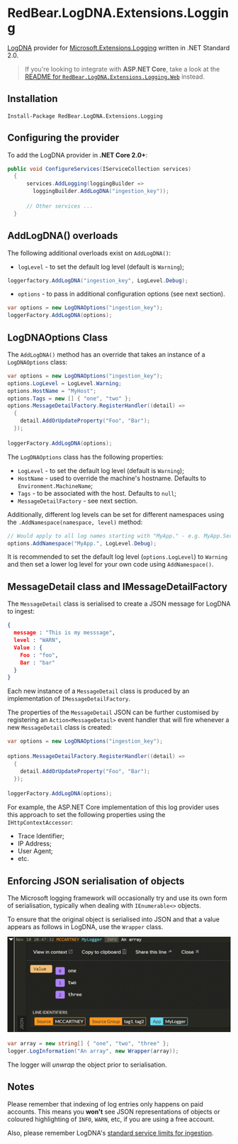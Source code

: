 # RedBear.LogDNA.Extensions.Logging
[LogDNA](https://logdna.com) provider for [Microsoft.Extensions.Logging](https://www.nuget.org/packages/Microsoft.Extensions.Logging) written in .NET Standard 2.0.

> If you're looking to integrate with **ASP.NET Core**, take a look at the [README for `RedBear.LogDNA.Extensions.Logging.Web`](https://github.com/RedBearSys/RedBear.LogDNA.Extensions.Logging.Web) instead.

## Installation

```
Install-Package RedBear.LogDNA.Extensions.Logging
```

## Configuring the provider

To add the LogDNA provider in **.NET Core 2.0+**:

```csharp
public void ConfigureServices(IServiceCollection services)
  {
      services.AddLogging(loggingBuilder =>
      	loggingBuilder.AddLogDNA("ingestion_key"));
      
      // Other services ...
  }
```


## AddLogDNA()  overloads

The following additional overloads exist on `AddLogDNA()`:

* `logLevel` - to set the default log level (default is `Warning`);

```csharp
loggerfactory.AddLogDNA("ingestion_key", LogLevel.Debug);
```

* `options` - to pass in additional configuration options (see next section).

```csharp
var options = new LogDNAOptions("ingestion_key");
loggerFactory.AddLogDNA(options);
```

## LogDNAOptions Class

The `AddLogDNA()` method has an override that takes an instance of a `LogDNAOptions` class:

```csharp
var options = new LogDNAOptions("ingestion_key");
options.LogLevel = LogLevel.Warning;
options.HostName = "MyHost";
options.Tags = new [] { "one", "two" };
options.MessageDetailFactory.RegisterHandler((detail) => 
  {
  	detail.AddOrUpdateProperty("Foo", "Bar");
  });

loggerFactory.AddLogDNA(options);
```

The `LogDNAOptions` class has the following properties:

- `LogLevel` - to set the default log level (default is `Warning`);
- `HostName` - used to override the machine's hostname. Defaults to `Environment.MachineName`;
- `Tags` - to be associated with the host. Defaults to `null`;
- `MessageDetailFactory` - see next section. 

Additionally, different log levels can be set for different namespaces using the `.AddNamespace(namespace, level)` method:

```csharp
// Would apply to all log names starting with "MyApp." - e.g. MyApp.Services, MyApp.Models, etc
options.AddNamespace("MyApp.", LogLevel.Debug);
```

It is recommended to set the default log level (`options.LogLevel`) to `Warning` and then set a lower log level for your own code using `AddNamespace()`.

## MessageDetail class and IMessageDetailFactory

The `MessageDetail` class is serialised to create a JSON message for LogDNA to ingest:

```json
{
  message : "This is my messsage",
  level : "WARN",
  Value : {
    Foo : "foo",
    Bar : "bar"
  }
}
```

Each new instance of a `MessageDetail` class is produced by an implementation of `IMessageDetailFactory`. 

The properties of the `MessageDetail` JSON can be further customised by registering an `Action<MessageDetail>` event handler that will fire whenever a new `MessageDetail` class is created:

```csharp
var options = new LogDNAOptions("ingestion_key");

options.MessageDetailFactory.RegisterHandler((detail) => 
  {
  	detail.AddOrUpdateProperty("Foo", "Bar");
  });

loggerFactory.AddLogDNA(options);
```

For example, the ASP.NET Core implementation of this log provider uses this approach to set the following properties using the `IHttpContextAccessor`:

* Trace Identifier;
* IP Address;
* User Agent;
* etc.

## Enforcing JSON serialisation of objects

The Microsoft logging framework will occasionally try and use its own form of serialisation, typically when dealing with `IEnumerable<>` objects.

To ensure that the original object is serialised into JSON and that a value appears as follows in LogDNA, use the `Wrapper` class.

![An Array](docs/array.png)

```csharp
var array = new string[] { "one", "two", "three" };
logger.LogInformation("An array", new Wrapper(array));
```

The logger will *unwrap* the object prior to serialisation.

## Notes

Please remember that indexing of log entries only happens on paid accounts. This means you **won't** see JSON representations of objects or coloured highlighting of `INFO`, `WARN`, etc, if you are using a free account.

Also, please remember LogDNA's [standard service limits for ingestion](https://docs.logdna.com/docs/ingestion#section-service-limits).

